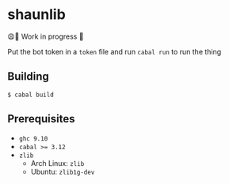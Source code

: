 # shaunlib

😩🤛 Work in progress 🤕

Put the bot token in a `token` file and run `cabal run` to run the thing

## Building

```shell
$ cabal build
```

## Prerequisites

* `ghc 9.10`
* `cabal >= 3.12`
* `zlib`
  * Arch Linux: `zlib`
  * Ubuntu: `zlib1g-dev`
